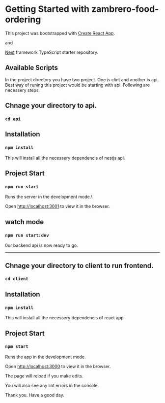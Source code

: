 # Getting Started with zambrero-food-ordering

  

This project was bootstrapped with [Create React App](https://github.com/facebook/create-react-app).

and

[Nest](https://github.com/nestjs/nest) framework TypeScript starter repository.

  
  

## Available Scripts

In the project directory you have two project. One is clint and another is api.
Best way of runing this project would be starting with api. Following are necessery steps.

  

## Chnage your directory to api.

### `cd api`
  

## Installation

  

### `npm install`

This will install all the necessery dependencis of nestjs api.

  

## Project Start

  

### `npm run start`

  

Runs the server in the development mode.\

Open [http://localhost:3001](http://localhost:3001) to view it in the browser.

  

## watch mode

  

### `npm run start:dev`

0ur backend api is now ready to go.
  

------------------------------------------------------------------------------------------------------------------------------------------------------------------------------------------------------------

  ## Chnage your directory to client to run frontend.

### `cd client`

  

## Installation

  

### `npm install`

  

This will install all the necessery dependencis of react app

  

## Project Start

  

### `npm start`

  

Runs the app in the development mode.

Open [http://localhost:3000](http://localhost:3000) to view it in the browser.

  

The page will reload if you make edits.

You will also see any lint errors in the console.



Thank you. Have a good day.

